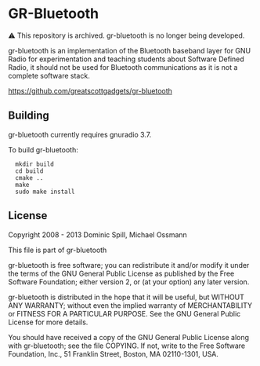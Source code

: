GR-Bluetooth
============

⚠️ This repository is archived. gr-bluetooth is no longer being developed.

gr-bluetooth is an implementation of the Bluetooth baseband layer for GNU Radio
for experimentation and teaching students about Software Defined Radio, it
should not be used for Bluetooth communications as it is not a complete
software stack.

https://github.com/greatscottgadgets/gr-bluetooth

Building
--------
gr-bluetooth currently requires gnuradio 3.7.

To build gr-bluetooth:
```
  mkdir build
  cd build
  cmake ..
  make
  sudo make install
```

License
-------
Copyright 2008 - 2013 Dominic Spill, Michael Ossmann

This file is part of gr-bluetooth

gr-bluetooth is free software; you can redistribute it and/or modify
it under the terms of the GNU General Public License as published by
the Free Software Foundation; either version 2, or (at your option)
any later version.

gr-bluetooth is distributed in the hope that it will be useful,
but WITHOUT ANY WARRANTY; without even the implied warranty of
MERCHANTABILITY or FITNESS FOR A PARTICULAR PURPOSE.  See the
GNU General Public License for more details.

You should have received a copy of the GNU General Public License
along with gr-bluetooth; see the file COPYING.  If not, write to
the Free Software Foundation, Inc., 51 Franklin Street,
Boston, MA 02110-1301, USA.
